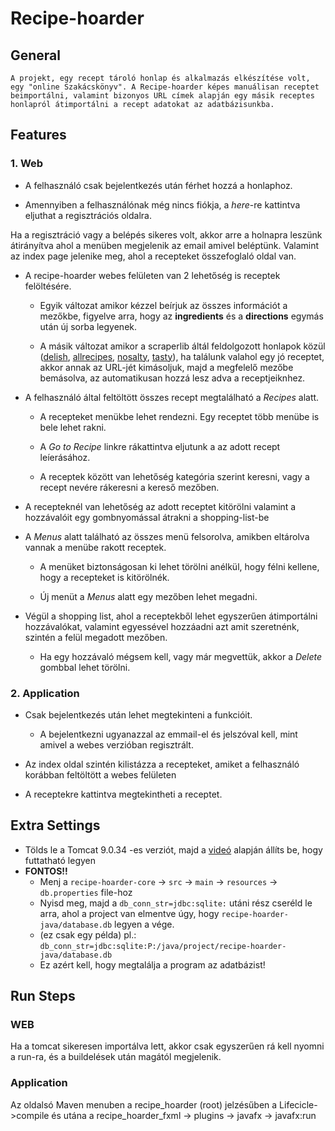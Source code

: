 # Recipe-hoarder

## General
    A projekt, egy recept tároló honlap és alkalmazás elkészítése volt, egy "online Szakácskönyv". A Recipe-hoarder képes manuálisan receptet beimportálni, valamint bizonyos URL címek alapján egy másik receptes honlapról átimportálni a recept adatokat az adatbázisunkba.

## Features

### 1. Web
 * A felhasználó csak bejelentkezés után férhet hozzá a honlaphoz.

 * Amennyiben a felhasználónak még nincs fiókja, a *here*-re kattintva eljuthat a regisztrációs oldalra.

Ha a regisztráció vagy a belépés sikeres volt, akkor arre a holnapra leszünk átirányítva ahol a menüben megjelenik az email amivel beléptünk. Valamint az index page jelenike meg, ahol a recepteket összefoglaló oldal van.

 * A recipe-hoarder webes felületen van 2 lehetőség is receptek felöltésére. 
   - Egyik változat amikor kézzel beírjuk az összes információt a mezőkbe, figyelve arra, hogy az **ingredients** és a **directions** egymás után új sorba legyenek.

   - A másik változat amikor a scraperlib áltál feldolgozott honlapok közül ([delish](https://www.delish.com/), [allrecipes](https://www.allrecipes.com/), [nosalty](https://www.nosalty.hu/), [tasty](https://tasty.co/)), ha találunk valahol egy jó receptet, akkor annak az URL-jét kimásoljuk, majd a megfelelő mezőbe bemásolva, az automatikusan hozzá lesz adva a receptjeiknhez.

* A felhasználó által feltöltött összes recept megtalálható a *Recipes* alatt.

    - A recepteket menükbe lehet rendezni. Egy receptet több menübe is bele lehet rakni.

     - A *Go to Recipe* linkre rákattintva eljutunk a az adott recept leíerásához.
     - A receptek között van lehetőség kategória szerint keresni, vagy a recept nevére rákeresni a kereső mezőben.

* A recepteknél van lehetőség az adott receptet kitörölni valamint a hozzávalóit egy gombnyomással átrakni a shopping-list-be

* A *Menus* alatt található az összes menü felsorolva, amikben eltárolva vannak a menübe rakott receptek.

    - A menüket biztonságosan ki lehet törölni anélkül, hogy félni kellene, hogy a recepteket is kitörölnék.

    - Új menüt a *Menus* alatt egy mezőben lehet megadni.

* Végül a shopping list, ahol a receptekből lehet egyszerűen átimportálni hozzávalókat, valamint egyessével hozzáadni azt amit szeretnénk, szintén a felül megadott mezőben.

    - Ha egy hozzávaló mégsem kell, vagy már megvettük, akkor a *Delete* gombbal lehet törölni.

### 2. Application

* Csak bejelentkezés után lehet megtekinteni a funkcióit.

  - A bejelentkezni ugyanazzal az emmail-el és jelszóval kell, mint amivel a webes verzióban regisztrált. 

* Az index oldal szintén kilistázza a recepteket, amiket a felhasználó korábban feltöltött a webes felületen

* A receptekre kattintva megtekintheti a receptet.

## Extra Settings

* Tölds le a Tomcat 9.0.34 -es verziót, majd a [videó](https://youtu.be/U2eqxOs2z4E?t=217) alapján állíts be, hogy futtatható legyen
* **FONTOS!!** 
    - Menj a ``recipe-hoarder-core`` -> ``src`` -> ``main`` -> ``resources`` -> ``db.properties`` file-hoz
    - Nyisd meg, majd a ``db_conn_str=jdbc:sqlite:`` utáni rész cseréld le arra, ahol a project van elmentve úgy, hogy ``recipe-hoarder-java/database.db`` legyen a vége.
    - (ez csak egy példa) pl.: ``db_conn_str=jdbc:sqlite:P:/java/project/recipe-hoarder-java/database.db``
    - Ez azért kell, hogy megtalálja a program az adatbázist!

## Run Steps

### WEB

Ha a tomcat sikeresen importálva lett, akkor csak egyszerűen rá kell nyomni a run-ra, és a buildelések után magától megjelenik.

### Application

Az oldalsó Maven menuben a recipe_hoarder (root) jelzésűben a Lifecicle->compile
és utána a recipe_hoarder_fxml -> plugins -> javafx -> javafx:run